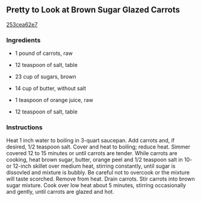 ## Pretty to Look at Brown Sugar Glazed Carrots

[253cea62e7](http://www.food.com/recipe/pretty-to-look-at-brown-sugar-glazed-carrots-107064)

### Ingredients

 - 1 pound of carrots, raw

 - 12 teaspoon of salt, table

 - 23 cup of sugars, brown

 - 14 cup of butter, without salt

 - 1 teaspoon of orange juice, raw

 - 12 teaspoon of salt, table

### Instructions

Heat 1 inch water to boiling in 3-quart saucepan. Add carrots and, if desired, 1/2 teaspoon salt. Cover and heat to boiling; reduce heat. Simmer covered 12 to 15 minutes or until carrots are tender. While carrots are cooking, heat brown sugar, butter, orange peel and 1/2 teaspoon salt in 10- or 12-inch skillet over medium heat, stirring constantly, until sugar is dissovled and mixture is bubbly. Be careful not to overcook or the mixture will taste scorched. Remove from heat. Drain carrots. Stir carrots into brown sugar mixture. Cook over low heat about 5 minutes, stirring occasionally and gently, until carrots are glazed and hot.